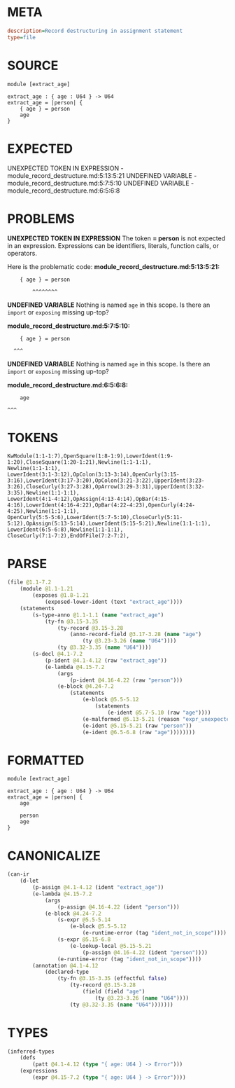# META
~~~ini
description=Record destructuring in assignment statement
type=file
~~~
# SOURCE
~~~roc
module [extract_age]

extract_age : { age : U64 } -> U64
extract_age = |person| {
    { age } = person
    age
}
~~~
# EXPECTED
UNEXPECTED TOKEN IN EXPRESSION - module_record_destructure.md:5:13:5:21
UNDEFINED VARIABLE - module_record_destructure.md:5:7:5:10
UNDEFINED VARIABLE - module_record_destructure.md:6:5:6:8
# PROBLEMS
**UNEXPECTED TOKEN IN EXPRESSION**
The token **= person** is not expected in an expression.
Expressions can be identifiers, literals, function calls, or operators.

Here is the problematic code:
**module_record_destructure.md:5:13:5:21:**
```roc
    { age } = person
```
            ^^^^^^^^


**UNDEFINED VARIABLE**
Nothing is named `age` in this scope.
Is there an `import` or `exposing` missing up-top?

**module_record_destructure.md:5:7:5:10:**
```roc
    { age } = person
```
      ^^^


**UNDEFINED VARIABLE**
Nothing is named `age` in this scope.
Is there an `import` or `exposing` missing up-top?

**module_record_destructure.md:6:5:6:8:**
```roc
    age
```
    ^^^


# TOKENS
~~~zig
KwModule(1:1-1:7),OpenSquare(1:8-1:9),LowerIdent(1:9-1:20),CloseSquare(1:20-1:21),Newline(1:1-1:1),
Newline(1:1-1:1),
LowerIdent(3:1-3:12),OpColon(3:13-3:14),OpenCurly(3:15-3:16),LowerIdent(3:17-3:20),OpColon(3:21-3:22),UpperIdent(3:23-3:26),CloseCurly(3:27-3:28),OpArrow(3:29-3:31),UpperIdent(3:32-3:35),Newline(1:1-1:1),
LowerIdent(4:1-4:12),OpAssign(4:13-4:14),OpBar(4:15-4:16),LowerIdent(4:16-4:22),OpBar(4:22-4:23),OpenCurly(4:24-4:25),Newline(1:1-1:1),
OpenCurly(5:5-5:6),LowerIdent(5:7-5:10),CloseCurly(5:11-5:12),OpAssign(5:13-5:14),LowerIdent(5:15-5:21),Newline(1:1-1:1),
LowerIdent(6:5-6:8),Newline(1:1-1:1),
CloseCurly(7:1-7:2),EndOfFile(7:2-7:2),
~~~
# PARSE
~~~clojure
(file @1.1-7.2
	(module @1.1-1.21
		(exposes @1.8-1.21
			(exposed-lower-ident (text "extract_age"))))
	(statements
		(s-type-anno @1.1-1.1 (name "extract_age")
			(ty-fn @3.15-3.35
				(ty-record @3.15-3.28
					(anno-record-field @3.17-3.28 (name "age")
						(ty @3.23-3.26 (name "U64"))))
				(ty @3.32-3.35 (name "U64"))))
		(s-decl @4.1-7.2
			(p-ident @4.1-4.12 (raw "extract_age"))
			(e-lambda @4.15-7.2
				(args
					(p-ident @4.16-4.22 (raw "person")))
				(e-block @4.24-7.2
					(statements
						(e-block @5.5-5.12
							(statements
								(e-ident @5.7-5.10 (raw "age"))))
						(e-malformed @5.13-5.21 (reason "expr_unexpected_token"))
						(e-ident @5.15-5.21 (raw "person"))
						(e-ident @6.5-6.8 (raw "age"))))))))
~~~
# FORMATTED
~~~roc
module [extract_age]

extract_age : { age : U64 } -> U64
extract_age = |person| {
	age
	
	person
	age
}
~~~
# CANONICALIZE
~~~clojure
(can-ir
	(d-let
		(p-assign @4.1-4.12 (ident "extract_age"))
		(e-lambda @4.15-7.2
			(args
				(p-assign @4.16-4.22 (ident "person")))
			(e-block @4.24-7.2
				(s-expr @5.5-5.14
					(e-block @5.5-5.12
						(e-runtime-error (tag "ident_not_in_scope"))))
				(s-expr @5.15-6.8
					(e-lookup-local @5.15-5.21
						(p-assign @4.16-4.22 (ident "person"))))
				(e-runtime-error (tag "ident_not_in_scope"))))
		(annotation @4.1-4.12
			(declared-type
				(ty-fn @3.15-3.35 (effectful false)
					(ty-record @3.15-3.28
						(field (field "age")
							(ty @3.23-3.26 (name "U64"))))
					(ty @3.32-3.35 (name "U64")))))))
~~~
# TYPES
~~~clojure
(inferred-types
	(defs
		(patt @4.1-4.12 (type "{ age: U64 } -> Error")))
	(expressions
		(expr @4.15-7.2 (type "{ age: U64 } -> Error"))))
~~~
